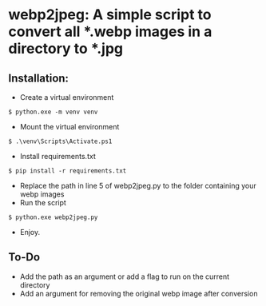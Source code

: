 # webp2jpeg: A simple script to convert all *.webp images in a directory to *.jpg

## Installation:

- Create a virtual environment

```
$ python.exe -m venv venv
```

- Mount the virtual environment

```
$ .\venv\Scripts\Activate.ps1
```

- Install requirements.txt

```
$ pip install -r requirements.txt
```

- Replace the path in line 5 of webp2jpeg.py to the folder containing your webp images
- Run the script

```
$ python.exe webp2jpeg.py
```

- Enjoy.

## To-Do

- Add the path as an argument or add a flag to run on the current directory
- Add an argument for removing the original webp image after conversion
